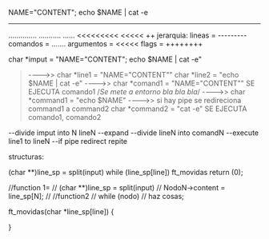 NAME="CONTENT"; echo $NAME | cat -e
--------------  -------------------
..............  ...........  ......
	 <<<<<<<<<		 <<<<<
	 							++
jerarquia:
		lineas = ---------
		comandos = .......
		argumentos = <<<<<
		flags = ++++++++
		
char *imput = "NAME="CONTENT"; echo $NAME | cat -e"
>---->>
char *line1 = "NAME="CONTENT""
char *line2 = "echo $NAME | cat -e"
>---->>
char *comand1 =  "NAME="CONTENT""
SE EJECUTA comando1
/*Se mete a entorno bla bla bla*/
>---->>
char *command1 = "echo $NAME"
>---->> si hay pipe se redireciona command1 a command2
char *command2 = "cat -e"
SE EJECUTA comando1, comando2

--divide imput into N lineN
--expand
--divide lineN into comandN
--execute line1 to lineN
--if pipe redirect
repite


structuras:

(char **)line_sp = split(input)
while (line_sp[line])
	ft_movidas
return (0);

//function 1=
// (char **)line_sp = split(input)
//	NodoN->content = line_sp[N];
//
//function2
//	while (nodo)
//		haz cosas;

ft_movidas(char *line_sp[line])
{

}

